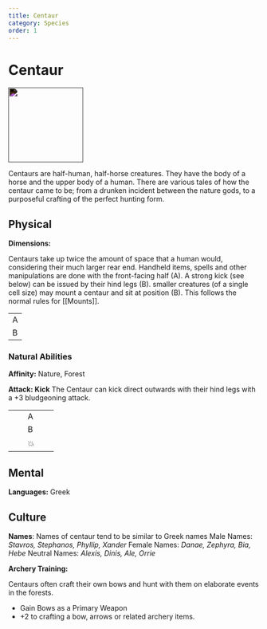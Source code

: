 ```yaml
---
title: Centaur
category: Species
order: 1
---
```


# Centaur

<img class="species-img" src="/BansheeRPG/assets/images/species/centaur.png" style="width:150px;filter:invert(100%)" />

<!-- short description -->
Centaurs are half-human, half-horse creatures. They have the body of a horse and the upper body of a human. There are various tales of how the centaur came to be; from a drunken incident between the nature gods, to a purposeful crafting of the perfect hunting form.

<!-- always facing northwards -->
## Physical 
**Dimensions:**

Centaurs take up twice the amount of space that a human would, considering their much larger rear end.
Handheld items, spells and other manipulations are done with the front-facing half (A). 
A strong kick (see below) can be issued by their hind legs (B). smaller creatures (of a single cell size) may mount a centaur and sit at position (B). This follows the normal rules for [[Mounts]].

<table>
  <tr>
    <td>A</td>
  </tr>
  <tr>
    <td>B</td>
  </tr>
</table>

### Natural Abilities

**Affinity:** Nature, Forest 

**Attack: Kick**
The Centaur can kick direct outwards with their hind legs with a +3 bludgeoning attack.

<table>
  <tr>
    <td></td>
    <td>A</td>
    <td></td>
  </tr>
  <tr>
    <td></td>
    <td>B</td>
    <td></td>
  </tr>
  <tr>    
    <td>󠀠󠀠ㅤ</td>
    <td>💥</td> 
    <td>ㅤ</td>
  </tr>
</table>


## Mental

**Languages:** Greek

## Culture

**Names**: Names of centaur tend to be similar to Greek names
Male Names: _Stavros, Stephanos, Phyllip, Xander_
Female Names: _Danae, Zephyra, Bia, Hebe_
Neutral Names: _Alexis, Dinis, Ale, Orrie_

**Archery Training:** 

Centaurs often craft their own bows and hunt with them on elaborate events in the forests.
- Gain Bows as a Primary Weapon
- +2 to crafting a bow, arrows or related archery items.
